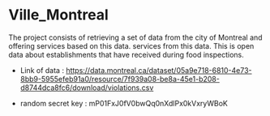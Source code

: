 # Ville_Montreal

The project consists of retrieving a set of data from the city of Montreal and offering services based on this data.
services from this data. This is open data about establishments that have received during food inspections.

* Link of data : https://data.montreal.ca/dataset/05a9e718-6810-4e73-8bb9-5955efeb91a0/resource/7f939a08-be8a-45e1-b208-d8744dca8fc6/download/violations.csv

* random secret key : mP01FxJ0fV0bwQq0nXdlPx0kVxryWBoK